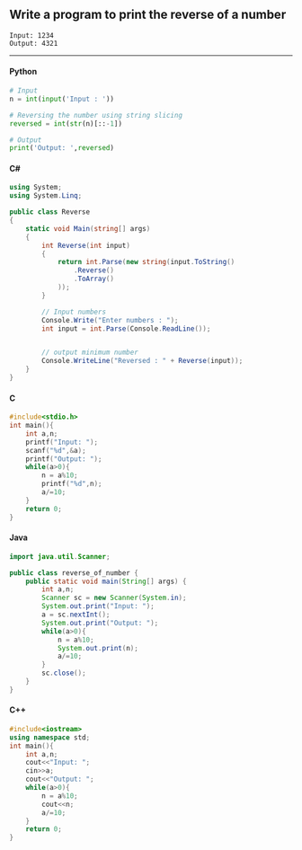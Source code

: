 ## Write a program to print the reverse of a number

```
Input: 1234
Output: 4321
```

---

<CodeBlock slots="heading, code" repeat="5" languages="Python, C#, C, Java, C++" />

#### Python

```python
# Input
n = int(input('Input : '))

# Reversing the number using string slicing
reversed = int(str(n)[::-1])

# Output
print('Output: ',reversed)
```

#### C#

```cs
using System;
using System.Linq;

public class Reverse
{
    static void Main(string[] args)
    {
        int Reverse(int input)
        {
            return int.Parse(new string(input.ToString()
                .Reverse()
                .ToArray()
            ));
        }

        // Input numbers
        Console.Write("Enter numbers : ");
        int input = int.Parse(Console.ReadLine());


        // output minimum number
        Console.WriteLine("Reversed : " + Reverse(input));
    }
}
```

#### C

```C
#include<stdio.h>
int main(){
    int a,n;
    printf("Input: ");
    scanf("%d",&a);
    printf("Output: ");
    while(a>0){
        n = a%10;
        printf("%d",n);
        a/=10;
    }
    return 0;
}
```

#### Java

```Java
import java.util.Scanner;

public class reverse_of_number {
    public static void main(String[] args) {
        int a,n;
        Scanner sc = new Scanner(System.in);
        System.out.print("Input: ");
        a = sc.nextInt();
        System.out.print("Output: ");
        while(a>0){
            n = a%10;
            System.out.print(n);
            a/=10;
        }
        sc.close();
    }
}

```

#### C++

```C++
#include<iostream>
using namespace std;
int main(){
    int a,n;
    cout<<"Input: ";
    cin>>a;
    cout<<"Output: ";
    while(a>0){
        n = a%10;
        cout<<n;
        a/=10;
    }
    return 0;
}
```
